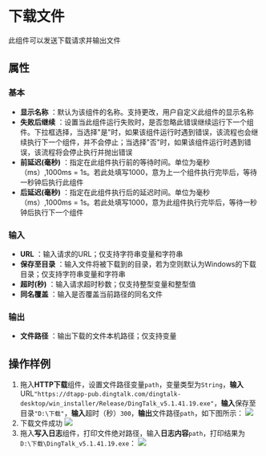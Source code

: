 # 下载文件

此组件可以发送下载请求并输出文件

## 属性

### 基本

- **显示名称** ：默认为该组件的名称。支持更改，用户自定义此组件的显示名称
- **失败后继续** ：设置当此组件运行失败时，是否忽略此错误继续运行下一个组件。下拉框选择，当选择"是"时，如果该组件运行时遇到错误，该流程也会继续执行下一个组件，并不会停止；当选择"否"时，如果该组件运行时遇到错误，该流程将会停止执行并抛出错误
- **前延迟(毫秒)** ：指定在此组件执行前的等待时间。单位为毫秒（ms）,1000ms = 1s。若此处填写1000，意为上一个组件执行完毕后，等待一秒钟后执行此组件
- **后延迟(毫秒)** ：指定在此组件执行后的延迟时间。单位为毫秒（ms）,1000ms = 1s。若此处填写1000，意为此组件执行完毕后，等待一秒钟后执行下一个组件

### 输入

- **URL** ：输入请求的URL；仅支持字符串变量和字符串
- **保存至目录** ：输入文件将被下载到的目录，若为空则默认为Windows的下载目录；仅支持字符串变量和字符串
- **超时(秒)** ：输入请求超时秒数；仅支持整型变量和整型值
- **同名覆盖** ：输入是否覆盖当前路径的同名文件

### 输出

- **文件路径** ：输出下载的文件本机路径；仅支持变量
## 操作样例

1. 拖入**HTTP下载**组件，设置文件路径变量`path`，变量类型为`String`，**输入**URL`"https://dtapp-pub.dingtalk.com/dingtalk-desktop/win_installer/Release/DingTalk_v5.1.41.19.exe"`，**输入**保存至目录`"D:\下载"`，**输入**超时（秒）`300`，**输出**文件路径`path`，如下图所示：
   ![](https://docimages.blob.core.chinacloudapi.cn/images/Activities/HTTPDownload1.png)
2. 下载文件成功
   ![](https://docimages.blob.core.chinacloudapi.cn/images/Activities/HTTPDownload2.png)
3. 拖入**写入日志**组件，打印文件绝对路径，输入**日志内容**`path`，打印结果为`D:\下载\DingTalk_v5.1.41.19.exe`：
   ![](https://docimages.blob.core.chinacloudapi.cn/images/Activities/HTTPDownload3.png)
